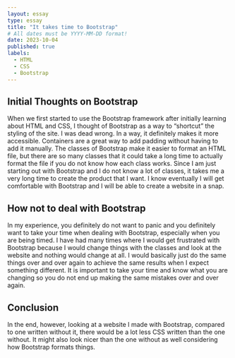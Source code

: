 ```yaml
---
layout: essay
type: essay
title: "It takes time to Bootstrap"
# All dates must be YYYY-MM-DD format!
date: 2023-10-04
published: true
labels:
  - HTML
  - CSS
  - Bootstrap
---
```


## Initial Thoughts on Bootstrap
When we first started to use the Bootstrap framework after initially learning about HTML and CSS, I thought of Bootstrap as a way to “shortcut” the styling of the site. I was dead wrong. In a way, it definitely makes it more accessible. Containers are a great way to add padding without having to add it manually. The classes of Bootstrap make it easier to format an HTML file, but there are so many classes that it could take a long time to actually format the file if you do not know how each class works. Since I am just starting out with Bootstrap and I do not know a lot of classes, it takes me a very long time to create the product that I want. I know eventually I will get comfortable with Bootstrap and I will be able to create a website in a snap. 

## How not to deal with Bootstrap
In my experience, you definitely do not want to panic and you definitely want to take your time when dealing with Bootstrap, especially when you are being timed. I have had many times where I would get frustrated with Bootstrap because I would change things with the classes and look at the website and nothing would change at all. I would basically just do the same things over and over again to achieve the same results when I expect something different. It is important to take your time and know what you are changing so you do not end up making the same mistakes over and over again. 

## Conclusion
In the end, however, looking at a website I made with Bootstrap, compared to one written without it, there would be a lot less CSS written than the one without. It might also look nicer than the one without as well considering how Bootstrap formats things. 

